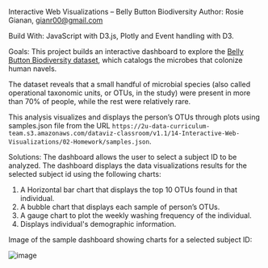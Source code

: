 Interactive Web Visualizations – Belly Button Biodiversity
Author: Rosie Gianan, gianr00@gmail.com

Build With:
JavaScript with D3.js, Plotly and Event handling with D3.

Goals:
This project builds an interactive dashboard to explore the [Belly Button Biodiversity dataset](http://robdunnlab.com/projects/belly-button-biodiversity/), which catalogs the microbes that colonize human navels. 

The dataset reveals that a small handful of microbial species (also called operational taxonomic units, or OTUs, in the study) were present in more than 70% of people, while the rest were relatively rare.

This analysis visualizes and displays the person’s OTUs through plots using samples.json file from the URL `https://2u-data-curriculum-team.s3.amazonaws.com/dataviz-classroom/v1.1/14-Interactive-Web-Visualizations/02-Homework/samples.json`.

Solutions:
The dashboard allows the user to select a subject ID to be analyzed. The dashboard displays the data visualizations results for the selected subject id using the following charts:

1.    A Horizontal bar chart that displays the top 10 OTUs found in that individual.
2.    A bubble chart that displays each sample of  person’s OTUs.
3.    A gauge chart to plot the weekly washing frequency of the individual.
4.    Displays individual's demographic information.

Image of the sample dashboard showing charts for a selected subject ID:

![image](https://user-images.githubusercontent.com/105129254/192623701-4397913c-004d-4b71-af70-d3f889d0c352.png)
